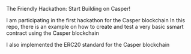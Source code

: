 The Friendly Hackathon: Start Building on Casper!

I am participating in the first hackathon for the Casper blockchain
In this repo, there is an example on how to create and test a very basic ssmart contract using the Casper blockchain

I also implemented the ERC20 standard for the Casper blockchain
